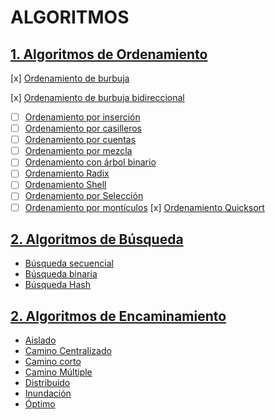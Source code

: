 # ALGORITMOS

## [1. Algoritmos de Ordenamiento](https://es.wikipedia.org/wiki/Algoritmo_de_ordenamiento)

[x] [Ordenamiento de burbuja](https://es.wikipedia.org/wiki/Ordenamiento_de_burbuja)

[x] [Ordenamiento de burbuja bidireccional](https://es.wikipedia.org/wiki/Ordenamiento_de_burbuja_bidireccional)
* [ ] [Ordenamiento por inserción](https://es.wikipedia.org/wiki/Ordenamiento_por_inserci%C3%B3n)
* [ ] [Ordenamiento por casilleros](https://es.wikipedia.org/wiki/Ordenamiento_por_casilleros)
* [ ] [Ordenamiento por cuentas](https://es.wikipedia.org/wiki/Ordenamiento_por_cuentas)
* [ ] [Ordenamiento por mezcla](https://es.wikipedia.org/wiki/Ordenamiento_por_mezcla)
* [ ] [Ordenamiento con árbol binario](https://es.wikipedia.org/wiki/Ordenamiento_con_%C3%A1rbol_binario)
* [ ] [Ordenamiento Radix](https://es.wikipedia.org/wiki/Ordenamiento_Radix)
* [ ] [Ordenamiento Shell](https://www.youtube.com/watch?v=MHW-QNd6IUE)
* [ ] [Ordenamiento por Selección](https://es.wikipedia.org/wiki/Ordenamiento_por_selecci%C3%B3n)
* [ ] [Ordenamiento por montículos](https://es.wikipedia.org/wiki/Heapsort)
[x] [Ordenamiento Quicksort](https://codigofacilito.com/videos/ordenamiento_quicksort_rapido_en_java)

## [2. Algoritmos de Búsqueda](https://es.wikipedia.org/wiki/Algoritmo_de_b%C3%BAsqueda)

* [Búsqueda secuencial](#)
* [Búsqueda binaria](#)
* [Búsqueda Hash](#)

## [2. Algoritmos de Encaminamiento](https://es.wikipedia.org/wiki/Algoritmo_de_b%C3%BAsqueda)

* [Aislado](#)
* [Camino Centralizado](#)
* [Camino corto](#)
* [Camino Múltiple](#)
* [Distribuido](#)
* [Inundación](#)
* [Óptimo](#)
